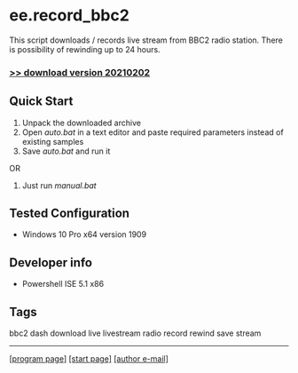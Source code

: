 # ee.record_bbc2

This script downloads / records live stream from BBC2 radio station. There is possibility of rewinding up to 24 hours.

### [>> download version 20210202](https://github.com/rytsikau/ee.record_bbc2/releases/download/20210202/ee.record_bbc2_20210202.zip)



## Quick Start

1. Unpack the downloaded archive
2. Open *auto.bat* in a text editor and paste required parameters instead of existing samples
3. Save *auto.bat* and run it

OR

1. Just run *manual.bat*



## Tested Configuration

* Windows 10 Pro x64 version 1909



## Developer info

* Powershell ISE 5.1 x86



## Tags

bbc2 dash download live livestream radio record rewind save stream

---
[[program page]](https://rytsikau.github.io/ee.record_bbc2) [[start page]](https://rytsikau.github.io) [[author e-mail]](mailto:y.rytsikau@gmail.com)
